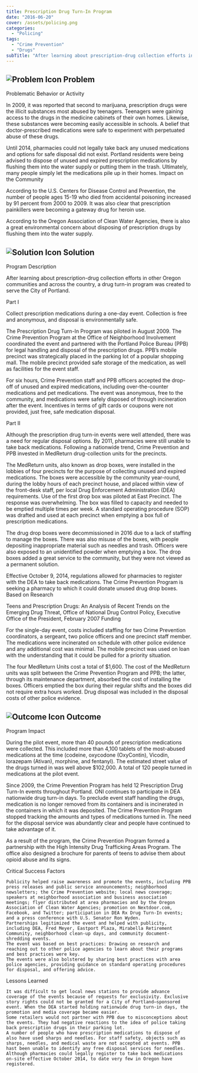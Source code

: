 ```yaml
---
title: Prescription Drug Turn-In Program
date: "2016-06-20"
cover: /assets/policing.png
categories:
  - "Policing"
tags:
  - "Crime Prevention"
  - "Drugs"
subTitle: "After learning about prescription-drug collection efforts in other Oregon communities and across the country, a drug turn-in program was created to serve the City of Portland."
---
```

## ![Problem Icon](https://github.com/google/material-design-icons/raw/master/alert/1x_web/ic_error_outline_black_48dp.png "Problem") Problem

Problematic Behavior or Activity

In 2009, it was reported that second to marijuana, prescription drugs were the illicit substances most abused by teenagers. Teenagers were gaining access to the drugs in the medicine cabinets of their own homes. Likewise, these substances were becoming easily accessible in schools. A belief that doctor-prescribed medications were safe to experiment with perpetuated abuse of these drugs.

Until 2014, pharmacies could not legally take back any unused medications and options for safe disposal did not exist. Portland residents were being advised to dispose of unused and expired prescription medications by flushing them into the water supply or putting them in the trash. Ultimately, many people simply let the medications pile up in their homes.
Impact on the Community

According to the U.S. Centers for Disease Control and Prevention, the number of people ages 15-19 who died from accidental poisoning increased by 91 percent from 2000 to 2009. It was also clear that prescription painkillers were becoming a gateway drug for heroin use.

According to the Oregon Association of Clean Water Agencies, there is also a great environmental concern about disposing of prescription drugs by flushing them into the water supply.

## ![Solution Icon](https://github.com/google/material-design-icons/raw/master/action/1x_web/ic_lightbulb_outline_black_48dp.png "Solution") Solution

Program Description

After learning about prescription-drug collection efforts in other Oregon communities and across the country, a drug turn-in program was created to serve the City of Portland.

Part I

Collect prescription medications during a one-day event. Collection is free and anonymous, and disposal is environmentally safe.

The Prescription Drug Turn-In Program was piloted in August 2009. The Crime Prevention Program at the Office of Neighborhood Involvement coordinated the event and partnered with the Portland Police Bureau (PPB) for legal handling and disposal of the prescription drugs. PPB’s mobile precinct was strategically placed in the parking lot of a popular shopping mall. The mobile precinct provided safe storage of the medication, as well as facilities for the event staff.

For six hours, Crime Prevention staff and PPB officers accepted the drop-off of unused and expired medications, including over-the-counter medications and pet medications. The event was anonymous, free to the community, and medications were safely disposed of through incineration after the event. Incentives in terms of gift cards or coupons were not provided, just free, safe medication disposal.

Part II

Although the prescription drug turn-in events were well attended, there was a need for regular disposal options. By 2011, pharmacies were still unable to take back medications. Following a nationwide trend, Crime Prevention and PPB invested in MedReturn drug-collection units for the precincts.

The MedReturn units, also known as drop boxes, were installed in the lobbies of four precincts for the purpose of collecting unused and expired medications. The boxes were accessible by the community year-round, during the lobby hours of each precinct house, and placed within view of the front-desk staff, per local Drug Enforcement Administration (DEA) requirements. Use of the first drop box was piloted at East Precinct. The response was overwhelming. The box was filled to capacity and needed to be emptied multiple times per week. A standard operating procedure (SOP) was drafted and used at each precinct when emptying a box full of prescription medications.

The drug drop boxes were decommissioned in 2016 due to a lack of staffing to manage the boxes. There was also misuse of the boxes, with people depositing inappropriate material such as needles and trash. Officers were also exposed to an unidentified powder when emptying a box. The drop boxes added a great service to the community, but they were not viewed as a permanent solution.

Effective October 9, 2014, regulations allowed for pharmacies to register with the DEA to take back medications. The Crime Prevention Program is seeking a pharmacy to which it could donate unused drug drop boxes.
Based on Research

Teens and Prescription Drugs: An Analysis of Recent Trends on the Emerging Drug Threat, Office of National Drug Control Policy, Executive Office of the President, February 2007
Funding

For the single-day event, costs included staffing for two Crime Prevention coordinators, a sergeant, two police officers and one precinct staff member.
The medications were incinerated on schedule with other police evidence and any additional cost was minimal. The mobile precinct was used on loan with the understanding that it could be pulled for a priority situation.

The four MedReturn Units cost a total of $1,600. The cost of the MedReturn units was split between the Crime Prevention Program and PPB; the latter, through its maintenance department, absorbed the cost of installing the boxes. Officers emptied the box during their regular shifts and the boxes did not require extra hours worked. Drug disposal was included in the disposal costs of other police evidence.

## ![Outcome Icon](https://github.com/google/material-design-icons/raw/master/action/1x_web/ic_view_list_black_48dp.png "Outcome") Outcome

Program Impact

During the pilot event, more than 40 pounds of prescription medications were collected. This included more than 4,100 tablets of the most-abused medications at the time (codeine, oxycodone (OxyContin), Vicodin, lorazepam (Ativan), morphine, and fentanyl). The estimated street value of the drugs turned in was well above $102,000. A total of 120 people turned in medications at the pilot event.

Since 2009, the Crime Prevention Program has held 12 Prescription Drug Turn-In events throughout Portland. ONI continues to participate in DEA nationwide drug turn-in days. To preclude event staff handling the drugs, medication is no longer removed from its containers and is incinerated in the containers in which it was deposited. The Crime Prevention Program stopped tracking the amounts and types of medications turned in. The need for the disposal service was abundantly clear and people have continued to take advantage of it.

As a result of the program, the Crime Prevention Program formed a partnership with the High Intensity Drug Trafficking Areas Program. The office also designed a brochure for parents of teens to advise them about opioid abuse and its signs.

Critical Success Factors

    Publicity helped raise awareness and promote the events, including PPB press releases and public service announcements; neighborhood newsletters; the Crime Prevention website; local news coverage; speakers at neighborhood association and business association meetings; flyer distributed at area pharmacies and by the Oregon Association of Clean Water Agencies; promotion on Nextdoor.com, Facebook, and Twitter; participation in DEA Rx Drug Turn-In events; and a press conference with U.S. Senator Ron Wyden.
    Partnerships legitimized the event and helped with publicity, including DEA, Fred Meyer, Eastport Plaza, Mirabella Retirement Community, neighborhood clean-up days, and community document-shredding events.
    The event was based on best practices: Drawing on research and reaching out to other police agencies to learn about their programs and best practices were key.
    The events were also bolstered by sharing best practices with area police agencies, providing guidance on standard operating procedures for disposal, and offering advice.

Lessons Learned

    It was difficult to get local news stations to provide advance coverage of the events because of requests for exclusivity. Exclusive story rights could not be granted for a City of Portland–sponsored event. When the DEA started holding nationwide drug turn-in days, the promotion and media coverage became easier.
    Some retailers would not partner with PPB due to misconceptions about the events. They had negative reactions to the idea of police taking back prescription drugs in their parking lot.
    A number of people who have prescription medications to dispose of also have used sharps and needles. For staff safety, objects such as sharps, needles, and medical waste are not accepted at events. PPB hast been unable to identify any free disposal services for needles.
    Although pharmacies could legally register to take back medications on-site effective October 2014, to date very few in Oregon have registered.


